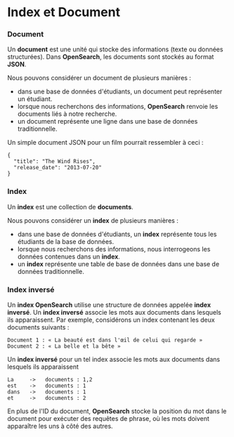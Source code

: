 # Index et Document

### Document

Un **document** est une unité qui stocke des informations (texte ou données structurées). Dans **OpenSearch**, les documents sont stockés au format **JSON**.

Nous pouvons considérer un document de plusieurs manières :

- dans une base de données d'étudiants, un document peut représenter un étudiant.
- lorsque nous recherchons des informations, **OpenSearch** renvoie les documents liés à notre recherche.
- un document représente une ligne dans une base de données traditionnelle.

Un simple document JSON pour un film pourrait ressembler à ceci :

```
{
  "title": "The Wind Rises",
  "release_date": "2013-07-20"
}
```

### Index

Un **index** est une collection de **documents**.

Nous pouvons considérer un **index** de plusieurs manières :

- dans une base de données d'étudiants, un **index** représente tous les étudiants de la base de données.
- lorsque nous recherchons des informations, nous interrogeons les données contenues dans un **index**.
- un **index** représente une table de base de données dans une base de données traditionnelle.

### Index inversé

Un **index OpenSearch** utilise une structure de données appelée **index inversé**. Un **index inversé** associe les mots aux documents dans lesquels ils apparaissent. Par exemple, considérons un index contenant les deux documents suivants :

```
Document 1 : « La beauté est dans l'œil de celui qui regarde »
Document 2 : « La belle et la bête »
```

Un **index inversé** pour un tel index associe les mots aux documents dans lesquels ils apparaissent

```
La     ->   documents : 1,2
est    ->   documents : 1
dans   ->   documents : 1
et     ->   documents : 2
```

En plus de l'ID du document, **OpenSearch** stocke la position du mot dans le document pour exécuter des requêtes de phrase, où les mots doivent apparaître les uns à côté des autres.